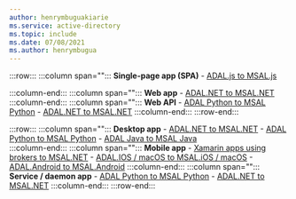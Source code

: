 ```yaml
---
author: henrymbuguakiarie
ms.service: active-directory
ms.topic: include
ms.date: 07/08/2021
ms.author: henrymbugua
---
```


:::row:::
   :::column span="":::
      **Single-page app (SPA)**
      - [ADAL.js to MSAL.js](../msal-compare-msal-js-and-adal-js.md) 

   :::column-end:::
   :::column span="":::
      **Web app**
      - [ADAL.NET to MSAL.NET](../msal-net-migration.md) 
   :::column-end:::
   :::column span="":::
      **Web API**
      - [ADAL Python to MSAL Python](../migrate-python-adal-msal.md)
      - [ADAL.NET to MSAL.NET](../msal-net-migration.md) 
   :::column-end:::
:::row-end:::

:::row:::
   :::column span="":::
      **Desktop app**
      - [ADAL.NET to MSAL.NET](../msal-net-migration.md) 
      - [ADAL Python to MSAL Python](../migrate-python-adal-msal.md) 
      - [ADAL Java to MSAL Java](../migrate-adal-msal-java.md)  
   :::column-end:::
   :::column span="":::
      **Mobile app**
      - [Xamarin apps using brokers to MSAL.NET](../msal-net-migration-ios-broker.md) 
      - [ADAL.IOS / macOS to MSAL.iOS / macOS](../migrate-objc-adal-msal.md) 
      - [ADAL.Android to MSAL.Android](../migrate-android-adal-msal.md) 
   :::column-end:::
   :::column span="":::
      **Service / daemon app**
      - [ADAL Python to MSAL Python](../migrate-python-adal-msal.md)
      - [ADAL.NET to MSAL.NET](../msal-net-migration.md) 
   :::column-end:::
:::row-end:::
